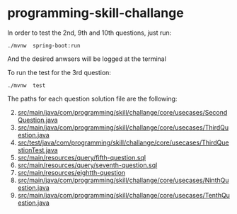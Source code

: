 # programming-skill-challange
In order to test the 2nd, 9th and 10th questions, just run:

`./mvnw  spring-boot:run `

And the desired anwsers will be logged at the terminal

To run the test for the 3rd question:

`./mvnw  test`

The paths for each question solution file are the following:

2. [src/main/java/com/programming/skill/challange/core/usecases/SecondQuestion.java](https://github.com/allanbfra/programming-skill-challange/blob/main/src/main/java/com/programming/skill/challange/core/usecases/SecondQuestion.java)
3. [src/main/java/com/programming/skill/challange/core/usecases/ThirdQuestion.java](https://github.com/allanbfra/programming-skill-challange/blob/main/src/main/java/com/programming/skill/challange/core/usecases/ThirdQuestion.java)
4. [src/test/java/com/programming/skill/challange/core/usecases/ThirdQuestionTest.java](https://github.com/allanbfra/programming-skill-challange/blob/main/src/test/java/com/programming/skill/challange/core/usecases/ThirdQuestionTest.java)
5. [src/main/resources/query/fifth-question.sql](https://github.com/allanbfra/programming-skill-challange/blob/main/src/main/resources/query/fifth-question.sql)
7. [src/main/resources/query/seventh-question.sql](https://github.com/allanbfra/programming-skill-challange/blob/main/src/main/resources/query/seventh-question.sql)
8. [src/main/resources/eightth-question](https://github.com/allanbfra/programming-skill-challange/blob/main/src/main/resources/eightth-question)
9. [src/main/java/com/programming/skill/challange/core/usecases/NinthQuestion.java](https://github.com/allanbfra/programming-skill-challange/blob/main/src/main/java/com/programming/skill/challange/core/usecases/NinthQuestion.java)
10. [src/main/java/com/programming/skill/challange/core/usecases/TenthQuestion.java](https://github.com/allanbfra/programming-skill-challange/blob/main/src/main/java/com/programming/skill/challange/core/usecases/TenthQuestion.java)
